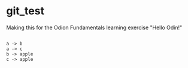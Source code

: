 # git_test
Making this for the Odion Fundamentals learning exercise
"Hello Odin!"


```mermaid

a -> b
a -> c
b -> apple
c -> apple